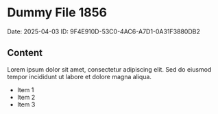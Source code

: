 # Dummy File 1856

Date: 2025-04-03
ID: 9F4E910D-53C0-4AC6-A7D1-0A31F3880DB2

## Content

Lorem ipsum dolor sit amet, consectetur adipiscing elit.
Sed do eiusmod tempor incididunt ut labore et dolore magna aliqua.

* Item 1
* Item 2
* Item 3

